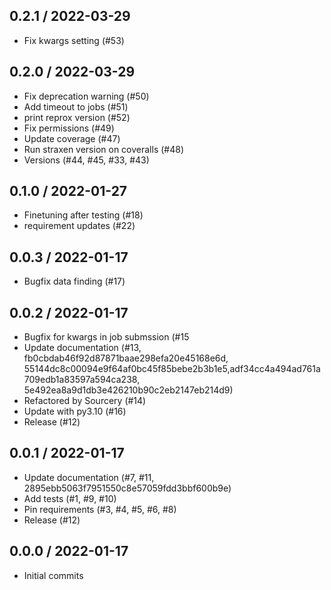 0.2.1 / 2022-03-29
------------------
 - Fix kwargs setting (#53)


0.2.0 / 2022-03-29
------------------
 - Fix deprecation warning (#50)
 - Add timeout to jobs (#51)
 - print reprox version (#52)
 - Fix permissions (#49)
 - Update coverage (#47)
 - Run straxen version on coveralls (#48)
 - Versions (#44, #45, #33, #43)

0.1.0 / 2022-01-27
------------------
- Finetuning after testing (#18)
- requirement updates (#22)


0.0.3 / 2022-01-17
------------------
- Bugfix data finding (#17)


0.0.2 / 2022-01-17
-------------------
- Bugfix for kwargs in job submssion (#15
- Update documentation (#13, fb0cbdab46f92d87871baae298efa20e45168e6d, 55144dc8c00094e9f64af0bc45f85bebe2b3b1e5,adf34cc4a494ad761a709edb1a83597a594ca238, 5e492ea8a9d1db3e426210b90c2eb2147eb214d9)
- Refactored by Sourcery (#14)
- Update with py3.10 (#16)
- Release (#12)


0.0.1 / 2022-01-17
-------------------
 - Update documentation (#7, #11, 2895ebb5063f7951550c8e57059fdd3bbf600b9e)
 - Add tests (#1, #9, #10)
 - Pin requirements (#3, #4, #5, #6, #8)
 - Release (#12)


0.0.0 / 2022-01-17
--------------------
- Initial commits
